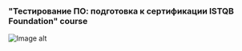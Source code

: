 ### "Тестирование ПО: подготовка к сертификации ISTQB Foundation" course

![Image alt](https://github.com/Art4GR/Stepik-Testing/blob/main/Stepik_QA.PNG)
